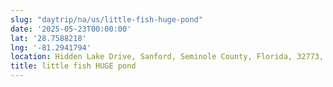 ```yaml
---
slug: "daytrip/na/us/little-fish-huge-pond"
date: '2025-05-23T00:00:00'
lat: '28.7588218'
lng: '-81.2941794'
location: Hidden Lake Drive, Sanford, Seminole County, Florida, 32773, United States
title: little fish HUGE pond
---
```



